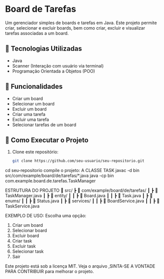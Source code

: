 # Board de Tarefas

Um gerenciador simples de boards e tarefas em Java. Este projeto permite criar, selecionar e excluir boards, bem como criar, excluir e visualizar tarefas associadas a um board.

## 🚀 Tecnologias Utilizadas

- Java
- Scanner (Interação com usuário via terminal)
- Programação Orientada a Objetos (POO)

## 📌 Funcionalidades

- Criar um board
- Selecionar um board
- Excluir um board
- Criar uma tarefa
- Excluir uma tarefa
- Selecionar tarefas de um board

## 🔧 Como Executar o Projeto

1. Clone este repositório:
   ```sh
   git clone https://github.com/seu-usuario/seu-repositorio.git

cd seu-repositorio
compile o projeto: A CLASSE TASK 
javac -d bin src/com/example/board/de/tarefas/*.java
java -cp bin com.example.board.de.tarefas.TaskManager

ESTRUTURA DO PROJETO
📂 src/
┣ 📂 com/example/board/de/tarefas/
┃ ┣ 📜 TaskManager.java
┃ ┣ 📂 entity/
┃ ┃ ┣ 📜 Board.java
┃ ┃ ┣ 📜 Task.java
┃ ┣ 📂 enums/
┃ ┃ ┣ 📜 Status.java
┃ ┣ 📂 services/
┃ ┃ ┣ 📜 BoardService.java
┃ ┃ ┣ 📜 TaskService.java


EXEMPLO DE USO:
Escolha uma opção:
1. Criar um board
2. Selecionar board
3. Excluir board
4. Criar task
5. Excluir task
6. Selecionar task
7. Sair

Este projeto está sob a licença MIT. Veja o arquivo ,SINTA-SE A VONTADE PARA CONTRIBUIR para melhorar o projeto.

